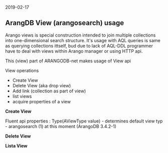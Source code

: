 2019-02-17
<h2><strong>ArangDB View (arangosearch) usage</strong></h2>

Arango views is special construction intended to join multiple collections into one-dimensional search structure.
It's usage with AQL queries is same as querying collections ittself, bud due to lack of AQL-DDL
programmer have to deal with views within Arango manager or using HTTP api.

This (view) part of ARANGODB-net makes usage of View api 

View operations

- Create View
- Delete View (aka drop view)
- Add link (collection as part of view)
- list views
- acquire properties of a view

<b> Create View </b>

Fluent api properties :
   Type(AViewType value) - determines default view typ - arangosearch (1) at this moment (ArangoDB 3.4.2-1)


<b> Delete View <b>
  
<b> Lista View</b>
